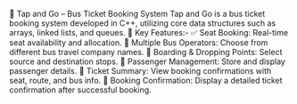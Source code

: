 🔖 Tap and Go – Bus Ticket Booking System
Tap and Go is a bus ticket booking system developed in C++, utilizing core data structures such as arrays, linked lists, and queues.
🧠 Key Features:-
✅ Seat Booking: Real-time seat availability and allocation.
🚌 Multiple Bus Operators: Choose from different bus travel company names.
📍 Boarding & Dropping Points: Select source and destination stops.
👤 Passenger Management: Store and display passenger details.
📄 Ticket Summary: View booking confirmations with seat, route, and bus info.
🧾 Booking Confirmation: Display a detailed ticket confirmation after successful booking.
